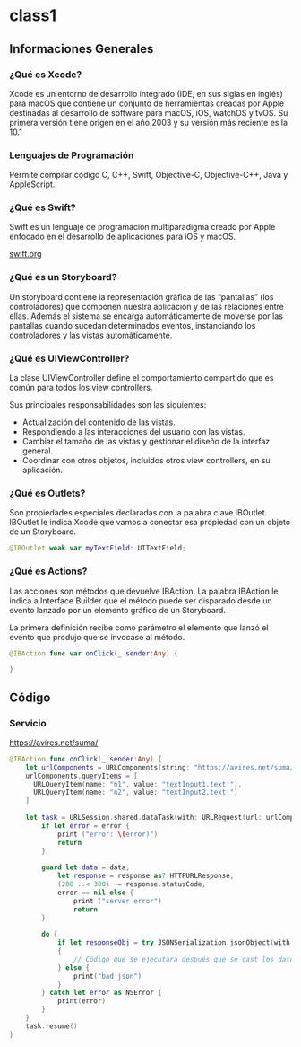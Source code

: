 # class1

## Informaciones Generales

### ¿Qué es Xcode?
Xcode es un entorno de desarrollo integrado (IDE, en sus siglas en inglés) para macOS que contiene un conjunto de herramientas creadas por Apple destinadas al desarrollo de software para macOS, iOS, watchOS y tvOS. Su primera versión tiene origen en el año 2003 y su versión más reciente es la 10.1

### Lenguajes de Programación
Permite compilar código C, C++, Swift, Objective-C, Objective-C++, Java y AppleScript.

### ¿Qué es Swift?
Swift es un lenguaje de programación multiparadigma creado por Apple enfocado en el desarrollo de aplicaciones para iOS y macOS.

[swift.org](swift.org)

### ¿Qué es un Storyboard?
Un storyboard contiene la representación gráfica de las “pantallas” (los controladores) que componen nuestra aplicación y de las relaciones entre ellas. Además el sistema se encarga automáticamente de moverse por las pantallas cuando sucedan determinados eventos, instanciando los controladores y las vistas automáticamente.

### ¿Qué es UIViewController?
La clase UIViewController define el comportamiento compartido que es común para todos los view controllers.

Sus principales responsabilidades son las siguientes:
* Actualización del contenido de las vistas.
* Respondiendo a las interacciones del usuario con las vistas.
* Cambiar el tamaño de las vistas y gestionar el diseño de la interfaz general.
* Coordinar con otros objetos, incluidos otros view controllers, en su aplicación.

### ¿Qué es Outlets?
Son propiedades especiales declaradas con la palabra clave IBOutlet. IBOutlet le indica Xcode que vamos a conectar esa propiedad con un objeto de un Storyboard.

```swift
@IBOutlet weak var myTextField: UITextField;
```

### ¿Qué es Actions?
Las acciones son métodos que devuelve IBAction. La palabra IBAction le indica a Interface Builder que el método puede ser disparado desde un evento lanzado por un elemento gráfico de un Storyboard.

La primera definición recibe como parámetro el elemento que lanzó el evento que produjo que se invocase al método. 

```swift
@IBAction func var onClick(_ sender:Any) {

}
```

## Código

### Servicio
https://avires.net/suma/

```swift
@IBAction func onClick(_ sender:Any) {
    let urlComponents = URLComponents(string: "https://avires.net/suma/")!
    urlComponents.queryItems = [
      URLQueryItem(name: "n1", value: "textInput1.text!"),
      URLQueryItem(name: "n2", value: "textInput2.text!")
    ]
    
    let task = URLSession.shared.dataTask(with: URLRequest(url: urlComponents.url!)) { data, response, error in
        if let error = error {
            print ("error: \(error)")
            return
        }
        
        guard let data = data,
            let response = response as? HTTPURLResponse,
            (200 ..< 300) ~= response.statusCode,
            error == nil else {
                print ("server error")
                return
        }
        
        do {
            if let responseObj = try JSONSerialization.jsonObject(with: data, options: []) as? [String: Any]
            {
                // Código que se ejecutara después que se cast los datos de la respuesta en un Diccionary
            } else {
                print("bad json")
            }
        } catch let error as NSError {
            print(error)
        }
    }
    task.resume()
}
```
